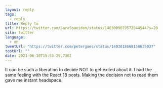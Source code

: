 ```yaml
---
layout: reply
tags:
  - reply
title: Reply to
url: https://twitter.com/SaraSoueidan/status/1403009079572844544?s=20
silo: twitter
language:
  - en
tweetUrl: "https://twitter.com/petergoes/status/1403018668158636037"
tootUrl: ""
date: 2021-06-10T15:53:29.730Z
---
```

It can be such a liberation to decide NOT to get exited about it. I had the same feeling with the React 18 posts. Making the decision not to read them gave me instant headspace.